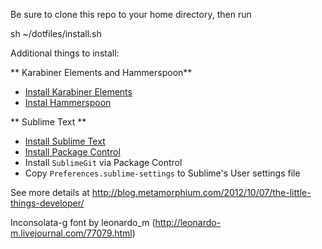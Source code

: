 Be sure to clone this repo to your home directory, then run

  sh ~/dotfiles/install.sh

Additional things to install:

** Karabiner Elements and Hammerspoon**

* [Install Karabiner Elements](https://pqrs.org/osx/karabiner/)
* [Instal Hammerspoon](https://www.hammerspoon.org)

** Sublime Text **

* [Install Sublime Text](http://www.sublimetext.com)
* [Install Package Control](https://sublime.wbond.net/installation)
* Install `SublimeGit` via Package Control
* Copy `Preferences.sublime-settings` to Sublime's User settings file

See more details at http://blog.metamorphium.com/2012/10/07/the-little-things-developer/

Inconsolata-g font by leonardo_m (http://leonardo-m.livejournal.com/77079.html)
